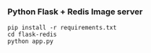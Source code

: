 ### Python Flask + Redis Image server


```
pip install -r requirements.txt
cd flask-redis
python app.py
```
